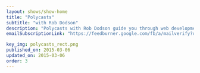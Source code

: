```yaml
---
layout: shows/show-home
title: "Polycasts"
subtitle: "with Rob Dodson"
description: "Polycasts with Rob Dodson guide you through web development with Polymer, starting with using basic Polymer elements through to building a complete web app with routing and responsive elements."
emailSubscriptionLink: "https://feedburner.google.com/fb/a/mailverify?uri=Polycasts&amp;loc=en_US"

key_img: polycasts_rect.png
published_on: 2015-03-06
updated_on: 2015-03-06
order: 3
---
```

